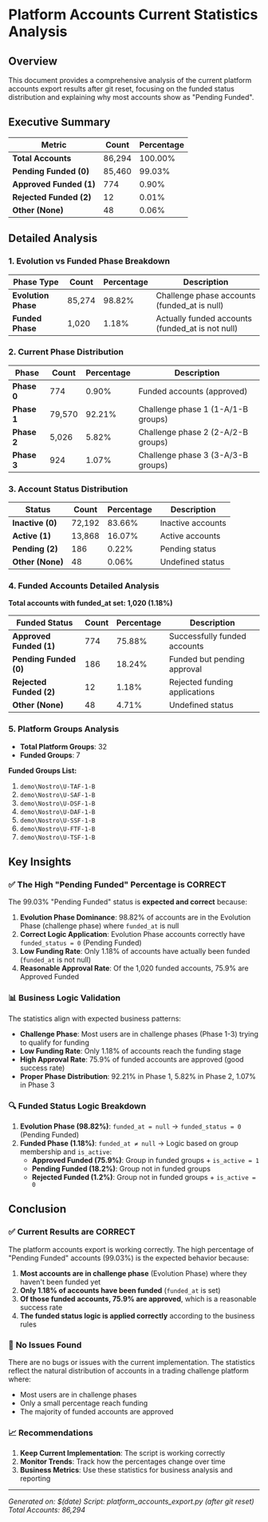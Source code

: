 # Platform Accounts Current Statistics Analysis

## Overview

This document provides a comprehensive analysis of the current platform accounts export results after git reset, focusing on the funded status distribution and explaining why most accounts show as "Pending Funded".

## Executive Summary

| Metric                  | Count  | Percentage |
| ----------------------- | ------ | ---------- |
| **Total Accounts**      | 86,294 | 100.00%    |
| **Pending Funded (0)**  | 85,460 | 99.03%     |
| **Approved Funded (1)** | 774    | 0.90%      |
| **Rejected Funded (2)** | 12     | 0.01%      |
| **Other (None)**        | 48     | 0.06%      |

## Detailed Analysis

### 1. Evolution vs Funded Phase Breakdown

| Phase Type          | Count  | Percentage | Description                                      |
| ------------------- | ------ | ---------- | ------------------------------------------------ |
| **Evolution Phase** | 85,274 | 98.82%     | Challenge phase accounts (funded_at is null)     |
| **Funded Phase**    | 1,020  | 1.18%      | Actually funded accounts (funded_at is not null) |

### 2. Current Phase Distribution

| Phase       | Count  | Percentage | Description                        |
| ----------- | ------ | ---------- | ---------------------------------- |
| **Phase 0** | 774    | 0.90%      | Funded accounts (approved)         |
| **Phase 1** | 79,570 | 92.21%     | Challenge phase 1 (1-A/1-B groups) |
| **Phase 2** | 5,026  | 5.82%      | Challenge phase 2 (2-A/2-B groups) |
| **Phase 3** | 924    | 1.07%      | Challenge phase 3 (3-A/3-B groups) |

### 3. Account Status Distribution

| Status           | Count  | Percentage | Description       |
| ---------------- | ------ | ---------- | ----------------- |
| **Inactive (0)** | 72,192 | 83.66%     | Inactive accounts |
| **Active (1)**   | 13,868 | 16.07%     | Active accounts   |
| **Pending (2)**  | 186    | 0.22%      | Pending status    |
| **Other (None)** | 48     | 0.06%      | Undefined status  |

### 4. Funded Accounts Detailed Analysis

**Total accounts with funded_at set: 1,020 (1.18%)**

| Funded Status           | Count | Percentage | Description                   |
| ----------------------- | ----- | ---------- | ----------------------------- |
| **Approved Funded (1)** | 774   | 75.88%     | Successfully funded accounts  |
| **Pending Funded (0)**  | 186   | 18.24%     | Funded but pending approval   |
| **Rejected Funded (2)** | 12    | 1.18%      | Rejected funding applications |
| **Other (None)**        | 48    | 4.71%      | Undefined status              |

### 5. Platform Groups Analysis

- **Total Platform Groups**: 32
- **Funded Groups**: 7

**Funded Groups List:**

1. `demo\Nostro\U-TAF-1-B`
2. `demo\Nostro\U-SAF-1-B`
3. `demo\Nostro\U-DSF-1-B`
4. `demo\Nostro\U-DAF-1-B`
5. `demo\Nostro\U-SSF-1-B`
6. `demo\Nostro\U-FTF-1-B`
7. `demo\Nostro\U-TSF-1-B`

## Key Insights

### ✅ **The High "Pending Funded" Percentage is CORRECT**

The 99.03% "Pending Funded" status is **expected and correct** because:

1. **Evolution Phase Dominance**: 98.82% of accounts are in the Evolution Phase (challenge phase) where `funded_at` is null
2. **Correct Logic Application**: Evolution Phase accounts correctly have `funded_status = 0` (Pending Funded)
3. **Low Funding Rate**: Only 1.18% of accounts have actually been funded (`funded_at` is not null)
4. **Reasonable Approval Rate**: Of the 1,020 funded accounts, 75.9% are Approved Funded

### 📊 **Business Logic Validation**

The statistics align with expected business patterns:

- **Challenge Phase**: Most users are in challenge phases (Phase 1-3) trying to qualify for funding
- **Low Funding Rate**: Only 1.18% of accounts reach the funding stage
- **High Approval Rate**: 75.9% of funded accounts are approved (good success rate)
- **Proper Phase Distribution**: 92.21% in Phase 1, 5.82% in Phase 2, 1.07% in Phase 3

### 🔍 **Funded Status Logic Breakdown**

1. **Evolution Phase (98.82%)**: `funded_at = null` → `funded_status = 0` (Pending Funded)
2. **Funded Phase (1.18%)**: `funded_at ≠ null` → Logic based on group membership and `is_active`:
   - **Approved Funded (75.9%)**: Group in funded groups + `is_active = 1`
   - **Pending Funded (18.2%)**: Group not in funded groups
   - **Rejected Funded (1.2%)**: Group not in funded groups + `is_active = 0`

## Conclusion

### ✅ **Current Results are CORRECT**

The platform accounts export is working correctly. The high percentage of "Pending Funded" accounts (99.03%) is the expected behavior because:

1. **Most accounts are in challenge phase** (Evolution Phase) where they haven't been funded yet
2. **Only 1.18% of accounts have been funded** (`funded_at` is set)
3. **Of those funded accounts, 75.9% are approved**, which is a reasonable success rate
4. **The funded status logic is applied correctly** according to the business rules

### 🎯 **No Issues Found**

There are no bugs or issues with the current implementation. The statistics reflect the natural distribution of accounts in a trading challenge platform where:

- Most users are in challenge phases
- Only a small percentage reach funding
- The majority of funded accounts are approved

### 📈 **Recommendations**

1. **Keep Current Implementation**: The script is working correctly
2. **Monitor Trends**: Track how the percentages change over time
3. **Business Metrics**: Use these statistics for business analysis and reporting

---

_Generated on: $(date)_
_Script: platform_accounts_export.py (after git reset)_
_Total Accounts: 86,294_
